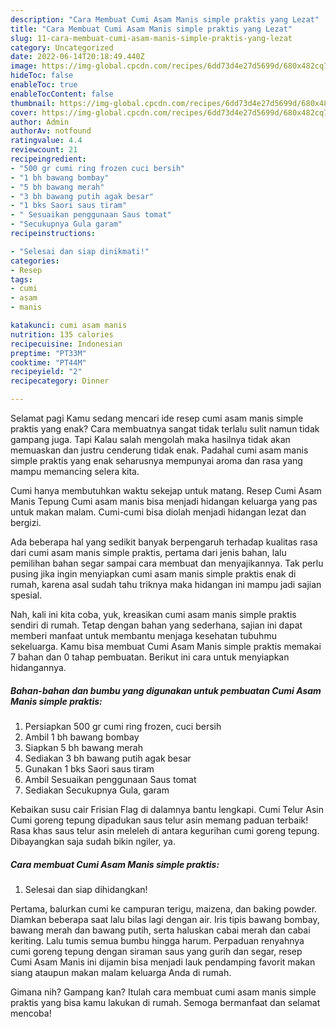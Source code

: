 ```yaml
---
description: "Cara Membuat Cumi Asam Manis simple praktis yang Lezat"
title: "Cara Membuat Cumi Asam Manis simple praktis yang Lezat"
slug: 11-cara-membuat-cumi-asam-manis-simple-praktis-yang-lezat
category: Uncategorized
date: 2022-06-14T20:18:49.440Z
image: https://img-global.cpcdn.com/recipes/6dd73d4e27d5699d/680x482cq70/cumi-asam-manis-simple-praktis-foto-resep-utama.jpg
hideToc: false
enableToc: true
enableTocContent: false
thumbnail: https://img-global.cpcdn.com/recipes/6dd73d4e27d5699d/680x482cq70/cumi-asam-manis-simple-praktis-foto-resep-utama.jpg
cover: https://img-global.cpcdn.com/recipes/6dd73d4e27d5699d/680x482cq70/cumi-asam-manis-simple-praktis-foto-resep-utama.jpg
author: Admin
authorAv: notfound
ratingvalue: 4.4
reviewcount: 21
recipeingredient:
- "500 gr cumi ring frozen cuci bersih"
- "1 bh bawang bombay"
- "5 bh bawang merah"
- "3 bh bawang putih agak besar"
- "1 bks Saori saus tiram"
- " Sesuaikan penggunaan Saus tomat"
- "Secukupnya Gula garam"
recipeinstructions:

- "Selesai dan siap dinikmati!"
categories:
- Resep
tags:
- cumi
- asam
- manis

katakunci: cumi asam manis 
nutrition: 135 calories
recipecuisine: Indonesian
preptime: "PT33M"
cooktime: "PT44M"
recipeyield: "2"
recipecategory: Dinner

---
```



Selamat pagi Kamu sedang mencari ide resep cumi asam manis simple praktis yang enak? Cara membuatnya sangat tidak terlalu sulit namun tidak gampang juga. Tapi Kalau salah mengolah maka hasilnya tidak akan memuaskan dan justru cenderung tidak enak. Padahal cumi asam manis simple praktis yang enak seharusnya mempunyai aroma dan rasa yang mampu memancing selera kita.


Cumi hanya membutuhkan waktu sekejap untuk matang. Resep Cumi Asam Manis Tepung Cumi asam manis bisa menjadi hidangan keluarga yang pas untuk makan malam. Cumi-cumi bisa diolah menjadi hidangan lezat dan bergizi.

Ada beberapa hal yang sedikit banyak berpengaruh terhadap kualitas rasa dari cumi asam manis simple praktis, pertama dari jenis bahan, lalu pemilihan bahan segar sampai cara membuat dan menyajikannya. Tak perlu pusing jika ingin menyiapkan cumi asam manis simple praktis enak di rumah, karena asal sudah tahu triknya maka hidangan ini mampu jadi sajian spesial.


Nah, kali ini kita coba, yuk, kreasikan cumi asam manis simple praktis sendiri di rumah. Tetap dengan bahan yang sederhana, sajian ini dapat memberi manfaat untuk membantu menjaga kesehatan tubuhmu sekeluarga. Kamu bisa membuat Cumi Asam Manis simple praktis memakai 7 bahan dan 0 tahap pembuatan. Berikut ini cara untuk menyiapkan hidangannya.

<!--inarticleads1-->

##### Bahan-bahan dan bumbu yang digunakan untuk pembuatan Cumi Asam Manis simple praktis:

1. Persiapkan 500 gr cumi ring frozen, cuci bersih
1. Ambil 1 bh bawang bombay
1. Siapkan 5 bh bawang merah
1. Sediakan 3 bh bawang putih agak besar
1. Gunakan 1 bks Saori saus tiram
1. Ambil  Sesuaikan penggunaan Saus tomat
1. Sediakan Secukupnya Gula, garam


Kebaikan susu cair Frisian Flag di dalamnya bantu lengkapi. Cumi Telur Asin Cumi goreng tepung dipadukan saus telur asin memang paduan terbaik! Rasa khas saus telur asin meleleh di antara kegurihan cumi goreng tepung. Dibayangkan saja sudah bikin ngiler, ya. 

<!--inarticleads2-->

##### Cara membuat Cumi Asam Manis simple praktis:


1. Selesai dan siap dihidangkan!

Pertama, balurkan cumi ke campuran terigu, maizena, dan baking powder. Diamkan beberapa saat lalu bilas lagi dengan air. Iris tipis bawang bombay, bawang merah dan bawang putih, serta haluskan cabai merah dan cabai keriting. Lalu tumis semua bumbu hingga harum. Perpaduan renyahnya cumi goreng tepung dengan siraman saus yang gurih dan segar, resep Cumi Asam Manis ini dijamin bisa menjadi lauk pendamping favorit makan siang ataupun makan malam keluarga Anda di rumah. 

Gimana nih? Gampang kan? Itulah cara membuat cumi asam manis simple praktis yang bisa kamu lakukan di rumah. Semoga bermanfaat dan selamat mencoba!
